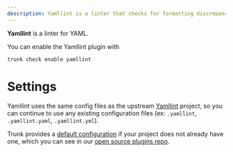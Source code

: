 ```yaml
---
description: Yamllint is a linter that checks for formatting discrepancies, key-value pair issues, and syntax errors, ensuring your YAML files are syntactically correct. 
---
```


**Yamllint** is a linter for YAML.

You can enable the Yamllint plugin with

```shell
trunk check enable yamllint
```

# Settings

Yamllint uses the same config files as the
upstream [Yamllint](https://github.com/adrienverge/yamllint) project, so you can continue to use any
existing configuration files (ex: `.yamllint`, `.yamllint.yaml`, `.yamllint.yml`).
    

Trunk provides a [default configuration](https://github.com/trunk-io/plugins/tree/main/linters/yamllint) if your project does not already have one,
which you can see in our [open source plugins repo](https://github.com/trunk-io/plugins/tree/main).
